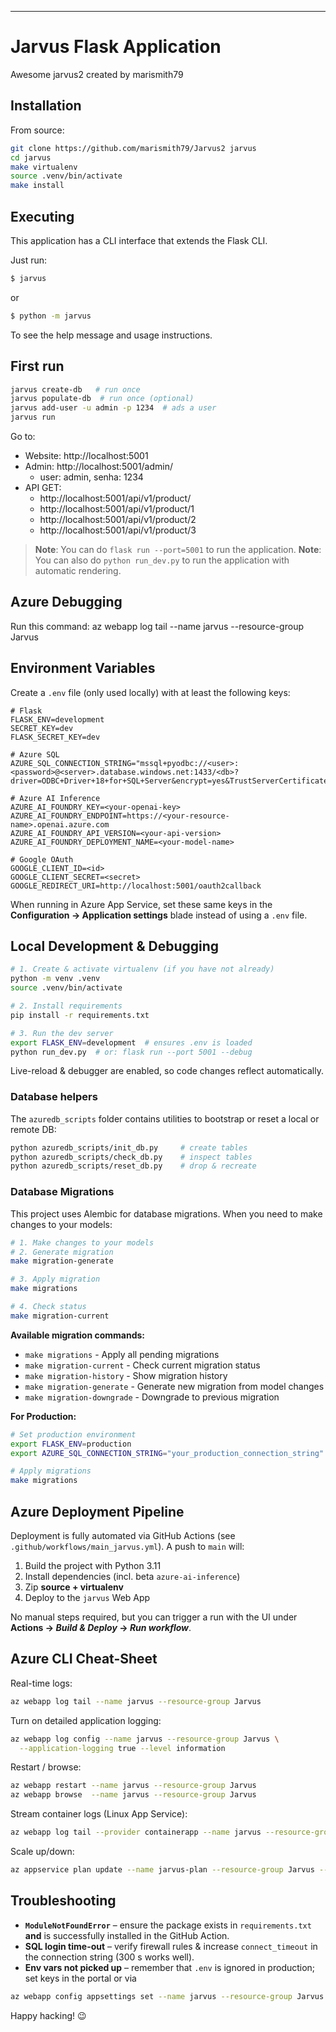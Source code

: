 ---
# Jarvus Flask Application

Awesome jarvus2 created by marismith79

## Installation

From source:

```bash
git clone https://github.com/marismith79/Jarvus2 jarvus
cd jarvus
make virtualenv
source .venv/bin/activate
make install
```


## Executing

This application has a CLI interface that extends the Flask CLI.

Just run:

```bash
$ jarvus
```

or

```bash
$ python -m jarvus
```

To see the help message and usage instructions.

## First run

```bash
jarvus create-db   # run once
jarvus populate-db  # run once (optional)
jarvus add-user -u admin -p 1234  # ads a user
jarvus run
```

Go to:

- Website: http://localhost:5001
- Admin: http://localhost:5001/admin/
  - user: admin, senha: 1234
- API GET:
  - http://localhost:5001/api/v1/product/
  - http://localhost:5001/api/v1/product/1
  - http://localhost:5001/api/v1/product/2
  - http://localhost:5001/api/v1/product/3


> **Note**: You can do `flask run --port=5001` to run the application. 
> **Note**: You can also do `python run_dev.py` to run the application with automatic rendering.

## Azure Debugging

Run this command:
  az webapp log tail --name jarvus --resource-group Jarvus

## Environment Variables

Create a `.env` file (only used locally) with at least the following keys:

```
# Flask
FLASK_ENV=development
SECRET_KEY=dev
FLASK_SECRET_KEY=dev

# Azure SQL
AZURE_SQL_CONNECTION_STRING="mssql+pyodbc://<user>:<password>@<server>.database.windows.net:1433/<db>?driver=ODBC+Driver+18+for+SQL+Server&encrypt=yes&TrustServerCertificate=yes"

# Azure AI Inference
AZURE_AI_FOUNDRY_KEY=<your‐openai‐key>
AZURE_AI_FOUNDRY_ENDPOINT=https://<your-resource-name>.openai.azure.com
AZURE_AI_FOUNDRY_API_VERSION=<your-api-version>
AZURE_AI_FOUNDRY_DEPLOYMENT_NAME=<your-model-name>

# Google OAuth
GOOGLE_CLIENT_ID=<id>
GOOGLE_CLIENT_SECRET=<secret>
GOOGLE_REDIRECT_URI=http://localhost:5001/oauth2callback
```

When running in Azure App Service, set these same keys in the **Configuration → Application settings** blade instead of using a `.env` file.

## Local Development & Debugging

```bash
# 1. Create & activate virtualenv (if you have not already)
python -m venv .venv
source .venv/bin/activate

# 2. Install requirements
pip install -r requirements.txt

# 3. Run the dev server
export FLASK_ENV=development  # ensures .env is loaded
python run_dev.py  # or: flask run --port 5001 --debug
```

Live-reload & debugger are enabled, so code changes reflect automatically.

### Database helpers

The `azuredb_scripts` folder contains utilities to bootstrap or reset a local or remote DB:

```bash
python azuredb_scripts/init_db.py     # create tables
python azuredb_scripts/check_db.py    # inspect tables
python azuredb_scripts/reset_db.py    # drop & recreate
```

### Database Migrations

This project uses Alembic for database migrations. When you need to make changes to your models:

```bash
# 1. Make changes to your models
# 2. Generate migration
make migration-generate

# 3. Apply migration
make migrations

# 4. Check status
make migration-current
```

**Available migration commands:**
- `make migrations` - Apply all pending migrations
- `make migration-current` - Check current migration status
- `make migration-history` - Show migration history
- `make migration-generate` - Generate new migration from model changes
- `make migration-downgrade` - Downgrade to previous migration

**For Production:**
```bash
# Set production environment
export FLASK_ENV=production
export AZURE_SQL_CONNECTION_STRING="your_production_connection_string"

# Apply migrations
make migrations
```

## Azure Deployment Pipeline

Deployment is fully automated via GitHub Actions (see `.github/workflows/main_jarvus.yml`).
A push to `main` will:

1. Build the project with Python 3.11
2. Install dependencies (incl. beta `azure-ai-inference`)
3. Zip **source + virtualenv**
4. Deploy to the `jarvus` Web App

No manual steps required, but you can trigger a run with the UI under **Actions → _Build & Deploy_ → _Run workflow_**.

## Azure CLI Cheat-Sheet

Real-time logs:

```bash
az webapp log tail --name jarvus --resource-group Jarvus
```

Turn on detailed application logging:

```bash
az webapp log config --name jarvus --resource-group Jarvus \
  --application-logging true --level information
```

Restart / browse:

```bash
az webapp restart --name jarvus --resource-group Jarvus
az webapp browse  --name jarvus --resource-group Jarvus
```

Stream container logs (Linux App Service):

```bash
az webapp log tail --provider containerapp --name jarvus --resource-group Jarvus
```

Scale up/down:

```bash
az appservice plan update --name jarvus-plan --resource-group Jarvus --sku P1v3
```

## Troubleshooting

* **`ModuleNotFoundError`** – ensure the package exists in `requirements.txt` **and** is successfully installed in the GitHub Action.
* **SQL login time-out** – verify firewall rules & increase `connect_timeout` in the connection string (300 s works well).
* **Env vars not picked up** – remember that `.env` is ignored in production; set keys in the portal or via

```bash
az webapp config appsettings set --name jarvus --resource-group Jarvus --settings KEY=value
```

Happy hacking! 😉